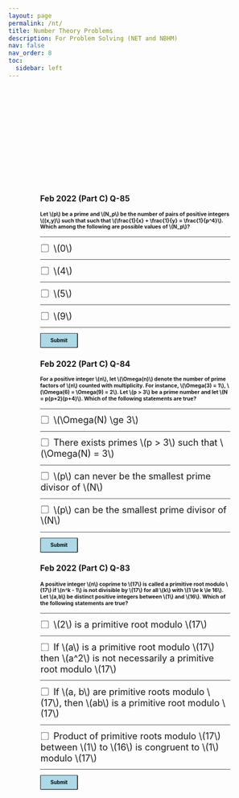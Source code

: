 ```yaml
---
layout: page
permalink: /nt/
title: Number Theory Problems
description: For Problem Solving (NET and NBHM)
nav: false
nav_order: 8
toc:
  sidebar: left
---
```

<html>
    <head>
    <style type="text/css">
        .riHide {
  display: none;
}
.ri-alert-success {
  position: relative;
  padding: .75rem 1.25rem;
  margin: 1rem;
  border: 1px solid transparent;
  border-radius: .25rem;
  color: #155724;
  background-color: #d4edda;
  border-color: #c3e6cb;
}
.ri-alert-danger {
   position: relative;
  padding: .75rem 1.25rem;
  margin: 1rem;
  border: 1px solid transparent;
  border-radius: .25rem;
  color: #ce4f4f;
  background-color: #edd4d4;
  border-color: #edd4d4;
}
</style>
<!-- <div style='transform: scale(0.65); position: relative; top: -190px;'> -->
<div style='transform: scale(0.75);'>


  <h2>Feb 2022 (Part C) Q-85</h2>
  <p>
  <h4>Let \(p\) be a prime and \(N_p\) be the number of pairs of positive integers \((x,y)\) such that such that \(\frac{1}{x} + \frac{1}{y} = \frac{1}{p^4}\). Which among the following are possible values of \(N_p\)?</h4>
  <!-- <p>Choose 1 answer</p> -->
  <hr />

  <div id='block-feb2022Q851' style='padding: 1.0px;'>
    <label for='option-feb2022Q851' style=' padding: .5px; font-size: 1.5rem;'>
      <input type='checkbox' name='option' id='option-feb2022Q851' style='transform: scale(1.6); margin-right: 10px; vertical-align: middle; margin-top: -2px;' />
      \(0\)</label>
  </div>
  <hr />

  <div id='block-feb2022Q852' style='padding: 1.0px;'>
    <label for='option-feb2022Q852' style=' padding: .5px; font-size: 1.5rem;'>
      <input type='checkbox' name='option' id='option-feb2022Q852' style='transform: scale(1.6); margin-right: 10px; vertical-align: middle; margin-top: -2px;' />
      \(4\)</label>
  </div>
  <hr />

  <div id='block-feb2022Q853' style='padding: 1.0px;'>
    <label for='option-feb2022Q853' style=' padding: .5px; font-size: 1.5rem;'>
      <input type='checkbox' name='option' id='option-feb2022Q853' style='transform: scale(1.6); margin-right: 10px; vertical-align: middle; margin-top: -2px;' />
      \(5\)</label>
  </div>
  <hr />

  <div id='block-feb2022Q854' style='padding: 1.0px;'>
    <label for='option-feb2022Q854' style=' padding: .5px; font-size: 1.5rem;'>
      <input type='checkbox' name='option' id='option-feb2022Q854' style='transform: scale(1.6); margin-right: 10px; vertical-align: middle; margin-top: -2px;' />
      \(9\)</label>
  </div>
  <hr />
  <button type='button' onclick='displayAnswerfeb2022Q85()' style='width: 100px; height: 40px; border-radius: 3px; background-color: lightblue; font-weight: 700;'>Submit</button>
  <div id="rfeb2022Q85Correct" class="riHide ri-alert-success">
    Correct
  </div>
  <div id="rfeb2022Q85Incorrect" class="riHide ri-alert-danger">
    In-correct
  </div>

<p>

  <h2>Feb 2022 (Part C) Q-84</h2>
  <p>
  <h4>For a positive integer \(n\), let \(\Omega(n)\) denote the number of prime factors of \(n\) counted with multiplicity. For instance, \(\Omega(3) = 1\), \(\Omega(6) = \Omega(9) = 2\). Let \(p > 3\) be a prime number and let \(N = p(p+2)(p+4)\). Which of the following statements are true?</h4>
  <!-- <p>Choose 1 answer</p> -->
  <hr />

  <div id='block-feb2022Q841' style='padding: 1.0px;'>
    <label for='option-feb2022Q841' style=' padding: .5px; font-size: 1.5rem;'>
      <input type='checkbox' name='option' id='option-feb2022Q841' style='transform: scale(1.6); margin-right: 10px; vertical-align: middle; margin-top: -2px;' />
      \(\Omega(N) \ge 3\)</label>
  </div>
  <hr />

  <div id='block-feb2022Q842' style='padding: 1.0px;'>
    <label for='option-feb2022Q842' style=' padding: .5px; font-size: 1.5rem;'>
      <input type='checkbox' name='option' id='option-feb2022Q842' style='transform: scale(1.6); margin-right: 10px; vertical-align: middle; margin-top: -2px;' />
      There exists primes \(p > 3\) such that \(\Omega(N) = 3\)</label>
  </div>
  <hr />

  <div id='block-feb2022Q843' style='padding: 1.0px;'>
    <label for='option-feb2022Q843' style=' padding: .5px; font-size: 1.5rem;'>
      <input type='checkbox' name='option' id='option-feb2022Q843' style='transform: scale(1.6); margin-right: 10px; vertical-align: middle; margin-top: -2px;' />
      \(p\) can never be the smallest prime divisor of \(N\)</label>
  </div>
  <hr />

  <div id='block-feb2022Q844' style='padding: 1.0px;'>
    <label for='option-feb2022Q844' style=' padding: .5px; font-size: 1.5rem;'>
      <input type='checkbox' name='option' id='option-feb2022Q844' style='transform: scale(1.6); margin-right: 10px; vertical-align: middle; margin-top: -2px;' />
      \(p\) can be the smallest prime divisor of \(N\)</label>
  </div>
  <hr />
  <button type='button' onclick='displayAnswerfeb2022Q84()' style='width: 100px; height: 40px; border-radius: 3px; background-color: lightblue; font-weight: 700;'>Submit</button>
  <div id="rfeb2022Q84Correct" class="riHide ri-alert-success">
    Correct
  </div>
  <div id="rfeb2022Q84Incorrect" class="riHide ri-alert-danger">
    In-correct
  </div>
<p>

  <h2>Feb 2022 (Part C) Q-83</h2>
  <p>
  <h4>A positive integer \(n\) coprime to \(17\) is called a primitive root modulo \(17\) if \(n^k - 1\) is not divisible by \(17\) for all \(k\) with \(1 \le k \le 16\). Let \(a,b\) be distinct positive integers between \(1\) and \(16\). Which of the following statements are true?</h4>
  <!-- <p>Choose 1 answer</p> -->
  <hr />

  <div id='block-feb2022Q831' style='padding: 1.0px;'>
    <label for='option-feb2022Q831' style=' padding: .5px; font-size: 1.5rem;'>
      <input type='checkbox' name='option' id='option-feb2022Q831' style='transform: scale(1.6); margin-right: 10px; vertical-align: middle; margin-top: -2px;' />
      \(2\) is a primitive root modulo \(17\)</label>
  </div>
  <hr />

  <div id='block-feb2022Q832' style='padding: 1.0px;'>
    <label for='option-feb2022Q832' style=' padding: .5px; font-size: 1.5rem;'>
      <input type='checkbox' name='option' id='option-feb2022Q832' style='transform: scale(1.6); margin-right: 10px; vertical-align: middle; margin-top: -2px;' />
      If \(a\) is a primitive root modulo \(17\) then \(a^2\) is not necessarily a primitive root modulo \(17\)</label>
  </div>
  <hr />

  <div id='block-feb2022Q833' style='padding: 1.0px;'>
    <label for='option-feb2022Q833' style=' padding: .5px; font-size: 1.5rem;'>
      <input type='checkbox' name='option' id='option-feb2022Q833' style='transform: scale(1.6); margin-right: 10px; vertical-align: middle; margin-top: -2px;' />
      If \(a, b\) are primitive roots modulo \(17\), then \(ab\) is a primitive root modulo \(17\)</label>
  </div>
  <hr />

  <div id='block-feb2022Q834' style='padding: 1.0px;'>
    <label for='option-feb2022Q834' style=' padding: .5px; font-size: 1.5rem;'>
      <input type='checkbox' name='option' id='option-feb2022Q834' style='transform: scale(1.6); margin-right: 10px; vertical-align: middle; margin-top: -2px;' />
      Product of primitive roots modulo \(17\) between \(1\) to \(16\) is congruent to \(1\) modulo \(17\)</label>
  </div>
  <hr />
  <button type='button' onclick='displayAnswerfeb2022Q83()' style='width: 100px; height: 40px; border-radius: 3px; background-color: lightblue; font-weight: 700;'>Submit</button>
  <div id="rfeb2022Q83Correct" class="riHide ri-alert-success">
    Correct
  </div>
  <div id="rfeb2022Q83Incorrect" class="riHide ri-alert-danger">
    In-correct
  </div>

<!-- <a id='showanswer1'></a> -->
<script>
  //    The function evaluates the answer and displays result
  function displayAnswerfeb2022Q85() {
    rfeb2022Q85_addClass(document.getElementById('rfeb2022Q85Correct'), 'riHide', );
  rfeb2022Q85_addClass(document.getElementById('rfeb2022Q85Incorrect'), 'riHide', );
    if (!document.getElementById('option-feb2022Q851').checked
    && !document.getElementById('option-feb2022Q852').checked
    && !document.getElementById('option-feb2022Q853').checked
    && document.getElementById('option-feb2022Q854').checked
    ) {
      rfeb2022Q85_removeClass(document.getElementById('rfeb2022Q85Correct'), 'riHide', )
    }
    else {
    rfeb2022Q85_removeClass(document.getElementById('rfeb2022Q85Incorrect'), 'riHide', );
  }
  }
   function rfeb2022Q85_hasClass(ele, cls) {
  return !!ele.className.match(new RegExp('(\\s|^)' + cls + '(\\s|$)'));
}
function rfeb2022Q85_addClass(ele, cls) {
  if (!rfeb2022Q85_hasClass(ele, cls)) ele.className += " " + cls;
}
    function rfeb2022Q85_removeClass(ele, cls) {
  if (rfeb2022Q85_hasClass(ele, cls)) {
    var reg = new RegExp('(\\s|^)' + cls + '(\\s|$)');
    ele.className = ele.className.replace(reg, ' ');
  }
}
function displayAnswerfeb2022Q84() {
  rfeb2022Q84_addClass(document.getElementById('rfeb2022Q84Correct'), 'riHide', );
  rfeb2022Q84_addClass(document.getElementById('rfeb2022Q84Incorrect'), 'riHide', );
    if (document.getElementById('option-feb2022Q841').checked
    && !document.getElementById('option-feb2022Q842').checked
    && document.getElementById('option-feb2022Q843').checked
    && !document.getElementById('option-feb2022Q844').checked
    ) {
      rfeb2022Q84_removeClass(document.getElementById('rfeb2022Q84Correct'), 'riHide', )
    }
    else {
    rfeb2022Q84_removeClass(document.getElementById('rfeb2022Q84Incorrect'), 'riHide', );
  }
  }
   function rfeb2022Q84_hasClass(ele, cls) {
  return !!ele.className.match(new RegExp('(\\s|^)' + cls + '(\\s|$)'));
}
function rfeb2022Q84_addClass(ele, cls) {
  if (!rfeb2022Q84_hasClass(ele, cls)) ele.className += " " + cls;
}
    function rfeb2022Q84_removeClass(ele, cls) {
  if (rfeb2022Q84_hasClass(ele, cls)) {
    var reg = new RegExp('(\\s|^)' + cls + '(\\s|$)');
    ele.className = ele.className.replace(reg, ' ');
  }
}
function displayAnswerfeb2022Q83() {
  rfeb2022Q83_addClass(document.getElementById('rfeb2022Q83Correct'), 'riHide', );
  rfeb2022Q83_addClass(document.getElementById('rfeb2022Q83Incorrect'), 'riHide', );
    if (!document.getElementById('option-feb2022Q831').checked
    && document.getElementById('option-feb2022Q832').checked
    && !document.getElementById('option-feb2022Q833').checked
    && document.getElementById('option-feb2022Q834').checked
    ) {
      rfeb2022Q83_removeClass(document.getElementById('rfeb2022Q83Correct'), 'riHide', )
    }
    else {
    rfeb2022Q83_removeClass(document.getElementById('rfeb2022Q83Incorrect'), 'riHide', );
  }
  }
   function rfeb2022Q83_hasClass(ele, cls) {
  return !!ele.className.match(new RegExp('(\\s|^)' + cls + '(\\s|$)'));
}
function rfeb2022Q83_addClass(ele, cls) {
  if (!rfeb2022Q83_hasClass(ele, cls)) ele.className += " " + cls;
}
    function rfeb2022Q83_removeClass(ele, cls) {
  if (rfeb2022Q83_hasClass(ele, cls)) {
    var reg = new RegExp('(\\s|^)' + cls + '(\\s|$)');
    ele.className = ele.className.replace(reg, ' ');
  }
}
</script>
<html/>